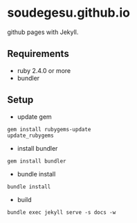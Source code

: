 # soudegesu.github.io
github pages with Jekyll.

## Requirements
* ruby 2.4.0 or more
* bundler

## Setup

* update gem
```
gem install rubygems-update
update_rubygems
```

* install bundler
```
gem install bundler
```

* bundle install
```
bundle install
```

* build
```
bundle exec jekyll serve -s docs -w
```